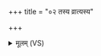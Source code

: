 +++
title = "०२ तस्य व्रात्यस्य"

+++
<details><summary>मूलम् (VS)</summary>

तस्य॒व्रात्य॑स्य।यो᳡ऽस्य॑ द्वि॒तीयो॑ऽपा॒नः साष्ट॑का ॥
</details>